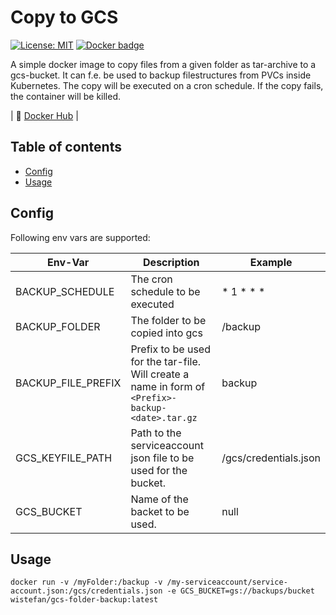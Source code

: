 # <a name="top"></a>Copy to GCS
[![License: MIT](https://img.shields.io/github/license/FIWARE/helm-charts.svg)](https://opensource.org/licenses/MIT)
[![Docker badge](https://img.shields.io/docker/pulls/fiware/copy-to-gcs.svg)](https://hub.docker.com/r/fiware/copy-to-gcs/)


A simple docker image to copy files from a given folder as tar-archive to a gcs-bucket. It can f.e. be used to backup filestructures from PVCs inside
Kubernetes. The copy will be executed on a cron schedule. If the copy fails, the container will be killed.

| :whale: [Docker Hub](https://hub.docker.com/r/fiware/copy-to-gcs/) | 

## Table of contents
* [Config](#config)
* [Usage](#Usage)

## Config

Following env vars are supported:

|  Env-Var | Description | Example |
| ----------------- | ----------------------------------------------- | ------------------------ |
| BACKUP_SCHEDULE      | The cron schedule to be executed   |  * 1 * * *  |                            
| BACKUP_FOLDER        | The folder to be copied into gcs   |  /backup  |                            
| BACKUP_FILE_PREFIX | Prefix to be used for the tar-file. Will create a name in form of ```<Prefix>-backup-<date>.tar.gz```     |  backup   |
| GCS_KEYFILE_PATH | Path to the serviceaccount json file to be used for the bucket. | /gcs/credentials.json |
| GCS_BUCKET | Name of the backet to be used. | null |

## Usage

```docker run -v /myFolder:/backup -v /my-serviceaccount/service-account.json:/gcs/credentials.json -e GCS_BUCKET=gs://backups/bucket  wistefan/gcs-folder-backup:latest```

